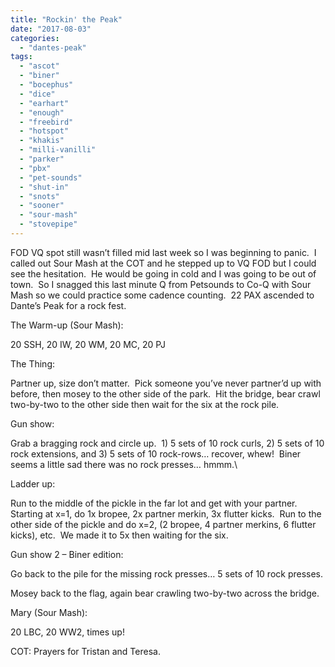 ```yaml
---
title: "Rockin' the Peak"
date: "2017-08-03"
categories: 
  - "dantes-peak"
tags: 
  - "ascot"
  - "biner"
  - "bocephus"
  - "dice"
  - "earhart"
  - "enough"
  - "freebird"
  - "hotspot"
  - "khakis"
  - "milli-vanilli"
  - "parker"
  - "pbx"
  - "pet-sounds"
  - "shut-in"
  - "snots"
  - "sooner"
  - "sour-mash"
  - "stovepipe"
---
```


FOD VQ spot still wasn’t filled mid last week so I was beginning to panic.  I called out Sour Mash at the COT and he stepped up to VQ FOD but I could see the hesitation.  He would be going in cold and I was going to be out of town.  So I snagged this last minute Q from Petsounds to Co-Q with Sour Mash so we could practice some cadence counting.  22 PAX ascended to Dante’s Peak for a rock fest.

The Warm-up (Sour Mash):

20 SSH, 20 IW, 20 WM, 20 MC, 20 PJ

The Thing:

Partner up, size don’t matter.  Pick someone you’ve never partner’d up with before, then mosey to the other side of the park.  Hit the bridge, bear crawl two-by-two to the other side then wait for the six at the rock pile.

Gun show:

Grab a bragging rock and circle up.  1) 5 sets of 10 rock curls, 2) 5 sets of 10 rock extensions, and 3) 5 sets of 10 rock-rows… recover, whew!  Biner seems a little sad there was no rock presses… hmmm.\\

Ladder up:

Run to the middle of the pickle in the far lot and get with your partner.  Starting at x=1, do 1x bropee, 2x partner merkin, 3x flutter kicks.  Run to the other side of the pickle and do x=2, (2 bropee, 4 partner merkins, 6 flutter kicks), etc.  We made it to 5x then waiting for the six.

Gun show 2 – Biner edition:

Go back to the pile for the missing rock presses… 5 sets of 10 rock presses.

Mosey back to the flag, again bear crawling two-by-two across the bridge.

Mary (Sour Mash):

20 LBC, 20 WW2, times up!

COT: Prayers for Tristan and Teresa.
